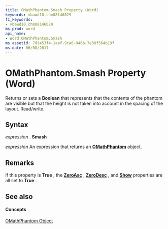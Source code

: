 ```yaml
---
title: OMathPhantom.Smash Property (Word)
keywords: vbawd10.chm88146029
f1_keywords:
- vbawd10.chm88146029
ms.prod: word
api_name:
- Word.OMathPhantom.Smash
ms.assetid: 7d1453f4-1aaf-9ca0-946b-7e38f564b19f
ms.date: 06/08/2017
---
```



# OMathPhantom.Smash Property (Word)

Returns or sets a **Boolean** that represents that the contents of the phantom are visible but that the height is not taken into account in the spacing of the layout. Read/write.


## Syntax

 _expression_ . **Smash**

 _expression_ An expression that returns an **[OMathPhantom](omathphantom-object-word.md)** object.


## Remarks

If this property is **True** , the **[ZeroAsc](omathphantom-zeroasc-property-word.md)** , **[ZeroDesc](omathphantom-zerodesc-property-word.md)** , and **[Show](omathphantom-show-property-word.md)** properties are all set to **True** .


## See also


#### Concepts


[OMathPhantom Object](omathphantom-object-word.md)

